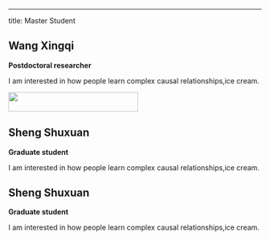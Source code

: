 ---
title: Master Student
<h2>Wang Xingqi</h2>
    <p style='font-weight:bold;'>Postdoctoral researcher</p>
    <div class='people-image-container'>
  <div class='people-description'>
      <p>I am interested in how people learn complex causal relationships,ice cream.</p>     
      <img loading="lazy" src="/images/logo.png" width="258" height="39" />
<h2>Sheng Shuxuan</h2>
    <p style='font-weight:bold;'>Graduate student</p>
    <div class='people-image-container'>
 <p>I am interested in how people learn complex causal relationships,ice cream.</p>  
    <h2>Sheng Shuxuan</h2>
    <p style='font-weight:bold;'>Graduate student</p>
    <div class='people-image-container'>
 <p>I am interested in how people learn complex causal relationships,ice cream.</p>      
